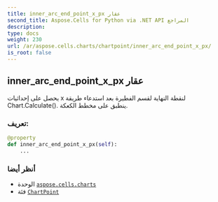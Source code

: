```yaml
---
title: inner_arc_end_point_x_px عقار
second_title: Aspose.Cells for Python via .NET API المراجع
description:
type: docs
weight: 230
url: /ar/aspose.cells.charts/chartpoint/inner_arc_end_point_x_px/
is_root: false
---
```

##  inner_arc_end_point_x_px عقار

يحصل على إحداثيات x لنقطة النهاية لقسم الفطيرة بعد استدعاء طريقة Chart.Calculate().
ينطبق على مخطط الكعكة.
###  تعريف:
```python
@property
def inner_arc_end_point_x_px(self):
    ...
```

###  أنظر أيضا
* الوحدة [`aspose.cells.charts`](../../)
* فئة [`ChartPoint`](/cells/python-net/ar/aspose.cells.charts/chartpoint)
